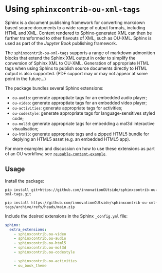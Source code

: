 # Using `sphinxcontrib-ou-xml-tags`

Sphinx is a document publishing framework for converting markdown based source documents to a wide range of output formats, including HTML and XML. Content rendered to Sphinx-generated XML can then be further transformed to other flavouts of XML, such as OU-XML. Sphinx is used as part of the *Jupyter Book* publishing framework.

The `sphinxcontrib-ou-xml-tags` supports a range of markdown admonition blocks that extend the Sphinx XML output in order to simplify the conversion of Sphinx XML to OU-XML. Generation of appropriate HTML tags when using Sphinx to  publish source documents directly to HTML output is also supported. (PDF support may or may not appear at some point in the future...)

The package bundles several Sphinx extensions:

- `ou-audio`: generate approptiate tags for an embedded audio player;
- `ou-video`: generate approptiate tags for an embedded video player;
- `ou-activities`: generate appropriate tags for activities;
- `ou-codestyle`: generate appropriate tags for language-sensitives styled code;
- `ou-mol3d`: generate appropriate tags for embedding a mol3d interactive visualisation;
- `ou-html5`: generate appropriate tags and a zipped HTML5 bundle for deplying an HTML5 asset (e.g. an embedded HTML5 app).

For more examples and discussion on how to use these extensions as part of an OU workflow, see [`reusable-content-example`](https://opencomputinglab.github.io/reusable-content-example/media_items.html).

## Usage

Install the package:

`pip install git+https://github.com/innovationOUtside/sphinxcontrib-ou-xml-tags.git`

`pip install https://github.com/innovationOUtside/sphinxcontrib-ou-xml-tags/archive/refs/heads/main.zip`

Include the desired extensions in the Sphinx `_config.yml` file:

```yaml
sphinx:
  extra_extensions:
    - sphinxcontrib.ou-video
    - sphinxcontrib.ou-audio
    - sphinxcontrib.ou-html5
    - sphinxcontrib.ou-mol3d
    - sphinxcontrib.ou-codestyle

    - sphinxcontrib.ou-activities
    - ou_book_theme
```

